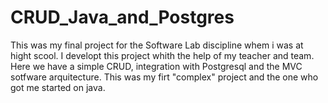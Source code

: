 # CRUD_Java_and_Postgres
This was my final project for the Software Lab discipline whem i was at hight scool. I developt this project whith the help of my teacher and team. Here we have a simple CRUD, integration with Postgresql and the MVC sotfware arquitecture. This was my firt "complex" project and the one who got me started on java.   
